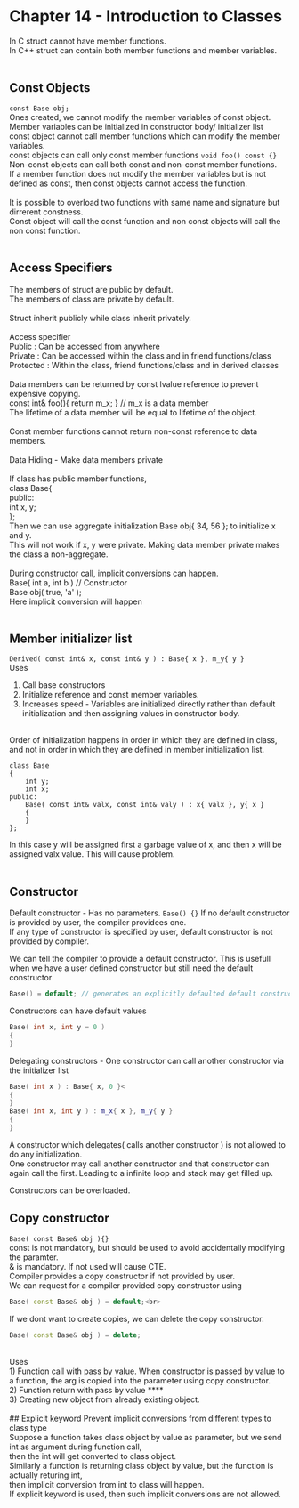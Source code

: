 # Chapter 14 - Introduction to Classes

In C struct cannot have member functions. <br>
In C++ struct can contain both member functions and member variables.<br>
<br>
## Const Objects
`const Base obj;`<br>
Ones created, we cannot modify the member variables of const object. Member variables can be initialized in constructor body/ initializer list<br>
const object cannot call member functions which can modify the member variables.<br>
const objects can call only const member functions `void foo() const {}`<br>
Non-const objects can call both const and non-const member functions.<br>
If a member function does not modify the member variables but is not defined as const, then const objects cannot access the function.<br>
<br>
It is possible to overload two functions with same name and signature but dirrerent constness.<br>
Const object will call the const function and non const objects will call the non const function.<br>
<br>
## Access Specifiers
The members of struct are public by default.<br>
The members of class are private by default.<br>
<br>
Struct inherit publicly while class inherit privately.<br>
<br>
Access specifier<br>
Public : Can be accessed from anywhere<br>
Private : Can be accessed within the class and in friend functions/class<br>
Protected : Within the class, friend functions/class and in derived classes<br>
<br>
Data members can be returned by const lvalue reference to prevent expensive copying.<br>
const int& foo(){ return m_x; } // m_x is a data member<br>
The lifetime of a data member will be equal to lifetime of the object.<br>
<br>
Const member functions cannot return non-const reference to data members.<br>
<br>
Data Hiding - Make data members private<br>
<br>
If class has public member functions,<br>
class Base{<br>
public:<br>
	int x, y;<br>
};<br>
Then we can use aggregate initialization Base obj{ 34, 56 }; to initialize x and y.<br>
This will not work if x, y were private. Making data member private makes the class a non-aggregate.<br>
<br>
During constructor call, implicit conversions can happen.<br>
Base( int a, int b )	// Constructor<br>
Base obj( true, 'a' );<br>
Here implicit conversion will happen<br>
<br>
## Member initializer list
`Derived( const int& x, const int& y ) : Base{ x }, m_y{ y }`<br>
Uses<br>
1) Call base constructors<br>
2) Initialize reference and const member variables.<br>
3) Increases speed - Variables are initialized directly rather than default initialization and then assigning values in constructor body.<br>
<br>
Order of initialization happens in order in which they are defined in class, and not in order in which they are defined in member initialization list.<br>

```
class Base
{
    int y;
    int x;
public:
    Base( const int& valx, const int& valy ) : x{ valx }, y{ x }
    {
    }
};
```

In this case y will be assigned first a garbage value of x, and then x will be assigned valx value. This will cause problem.<br>
<br>
## Constructor
Default constructor - Has no parameters. `Base() {}` If no default constructor is provided by user, the compiler providees one.<br>
If any type of constructor is specified by user, default constructor is not provided by compiler.<br>

We can tell the compiler to provide a default constructor. This is usefull when we have a user defined constructor but still need the default constructor<br>

```cpp
Base() = default; // generates an explicitly defaulted default constructor
```

Constructors can have default values

```cpp
Base( int x, int y = 0 )
{
}
```

Delegating constructors - One constructor can call another constructor via the initializer list<br>

```cpp
Base( int x ) : Base{ x, 0 }<
{
}
Base( int x, int y ) : m_x{ x }, m_y{ y }
{
}
```

A constructor which delegates( calls another constructor ) is not allowed to do any initialization.<br>
One constructor may call another constructor and that constructor can again call the first. Leading to a infinite loop and stack may get filled up.<br>

Constructors can be overloaded.<br>

## Copy constructor
`Base( const Base& obj ){}`<br>
const is not mandatory, but should be used to avoid accidentally modifying the paramter.<br>
& is mandatory. If not used will cause CTE.<br>
Compiler provides a copy constructor if not provided by user.<br>
We can request for a compiler provided copy constructor using<br>

```cpp
Base( const Base& obj ) = default;<br>
```

If we dont want to create copies, we can delete the copy constructor.<br>

```cpp
Base( const Base& obj ) = delete;
```

<br>
Uses<br>
1) Function call with pass by value. When constructor is passed by value to a function, the arg is copied into the parameter using copy constructor.<br>
2) Function return with pass by value 		****<br>
3) Creating new object from already existing object.<br>
<br>
## Explicit keyword
Prevent implicit conversions from different types to class type<br>
Suppose a function takes class object by value as parameter, but we send int as argument during function call,<br>
then the int will get converted to class object.<br>
Similarly a function is returning class object by value, but the function is actually returing int,<br>
then implicit conversion from int to class will happen.<br>
If explicit keyword is used, then such implicit conversions are not allowed.<br>
